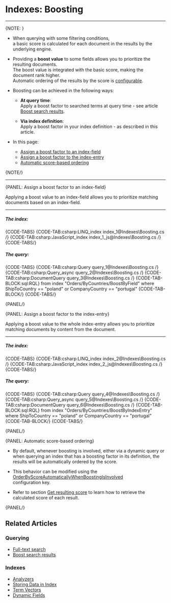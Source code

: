 # Indexes: Boosting
---

{NOTE: }

* When querying with some filtering conditions,  
  a basic score is calculated for each document in the results by the underlying engine.

* Providing a __boost value__ to some fields allows you to prioritize the resulting documents.  
  The boost value is integrated with the basic score, making the document rank higher.  
  Automatic ordering of the results by the score is [configurable](../indexes/boosting#automatic-score-based-ordering). 

* Boosting can be achieved in the following ways:

    * __At query time__:  
      Apply a boost factor to searched terms at query time - see article [Boost search results](../client-api/session/querying/text-search/boost-search-results).

    * __Via index definition__:  
      Apply a boost factor in your index definition - as described in this article.
 
* In this page:
    * [Assign a boost factor to an index-field](../indexes/boosting#assign-a-boost-factor-to-an-index-field)
    * [Assign a boost factor to the index-entry](../indexes/boosting#assign-a-boost-factor-to-the-index-entry)
    * [Automatic score-based ordering](../indexes/boosting#automatic-score-based-ordering)

{NOTE/}

---

{PANEL: Assign a boost factor to an index-field}

Applying a boost value to an index-field allows you to prioritize matching documents based on an index-field.

---


##### The index:

{CODE-TABS}
{CODE-TAB:csharp:LINQ_index index_1@Indexes\Boosting.cs /}
{CODE-TAB:csharp:JavaScript_index index_1_js@Indexes\Boosting.cs /}
{CODE-TABS/}

##### The query:

{CODE-TABS}
{CODE-TAB:csharp:Query query_1@Indexes\Boosting.cs /}
{CODE-TAB:csharp:Query_async query_2@Indexes\Boosting.cs /}
{CODE-TAB:csharp:DocumentQuery query_3@Indexes\Boosting.cs /}
{CODE-TAB-BLOCK:sql:RQL}
from index "Orders/ByCountries/BoostByField"
where ShipToCountry == "poland" or CompanyCountry == "portugal"
{CODE-TAB-BLOCK/}
{CODE-TABS/}

{PANEL/}

{PANEL: Assign a boost factor to the index-entry}

Applying a boost value to the whole index-entry allows you to prioritize matching documents by content from the document.

---

##### The index:

{CODE-TABS}
{CODE-TAB:csharp:LINQ_index index_2@Indexes\Boosting.cs /}
{CODE-TAB:csharp:JavaScript_index index_2_js@Indexes\Boosting.cs /}
{CODE-TABS/}

##### The query:

{CODE-TABS}
{CODE-TAB:csharp:Query query_4@Indexes\Boosting.cs /}
{CODE-TAB:csharp:Query_async query_5@Indexes\Boosting.cs /}
{CODE-TAB:csharp:DocumentQuery query_6@Indexes\Boosting.cs /}
{CODE-TAB-BLOCK:sql:RQL}
from index "Orders/ByCountries/BoostByIndexEntry"
where ShipToCountry == "poland" or CompanyCountry == "portugal"
{CODE-TAB-BLOCK/}
{CODE-TABS/}

{PANEL/}

{PANEL: Automatic score-based ordering}

* By default, whenever boosting is involved, either via a dynamic query or when querying an index that has a boosting factor in its definition,
  the results will be automatically ordered by the score.

* This behavior can be modified using the [OrderByScoreAutomaticallyWhenBoostingIsInvolved](../server/configuration/indexing-configuration#indexing.orderbyscoreautomaticallywhenboostingisinvolved)    
  configuration key.

* Refer to section [Get resulting score](../client-api/session/querying/sort-query-results#get-resulting-score) to learn how to retrieve the calculated score of each result.

{PANEL/}

## Related Articles

### Querying

- [Full-text search](../client-api/session/querying/text-search/full-text-search)
- [Boost search results](../client-api/session/querying/text-search/boost-search-results)

### Indexes

- [Analyzers](../indexes/using-analyzers)
- [Storing Data in Index](../indexes/storing-data-in-index)
- [Term Vectors](../indexes/using-term-vectors)
- [Dynamic Fields](../indexes/using-dynamic-fields)
